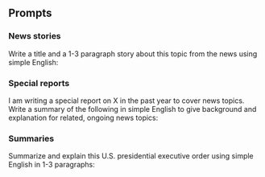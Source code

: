 ## Prompts

### News stories

Write a title and a 1-3 paragraph story about this topic from the news using simple English:

### Special reports

I am writing a special report on X in the past year to cover news topics. Write a summary of the following in simple English to give background and explanation for related, ongoing news topics:

### Summaries

Summarize and explain this U.S. presidential executive order using simple English in 1-3 paragraphs:
